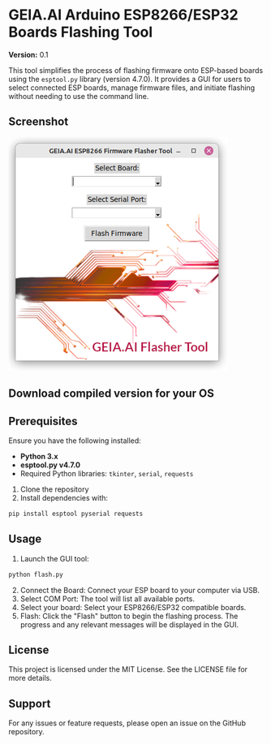 # GEIA.AI Arduino ESP8266/ESP32 Boards Flashing Tool

**Version:** 0.1  

This tool simplifies the process of flashing firmware onto ESP-based boards using the `esptool.py` library (version 4.7.0). It provides a GUI for users to select connected ESP boards, manage firmware files, and initiate flashing without needing to use the command line.


## Screenshot

![Main screen of the tool](./GEIA-Arduino-Firmware-Flasher-Tool-screenshot-2024.png)

## Download compiled version for your OS


## Prerequisites

Ensure you have the following installed:
- **Python 3.x**
- **esptool.py v4.7.0**
- Required Python libraries: `tkinter`, `serial`, `requests`

1. Clone the repository
2. Install dependencies with:
```bash
pip install esptool pyserial requests
```

## Usage

1. Launch the GUI tool:
```bash
python flash.py
```
2. Connect the Board: Connect your ESP board to your computer via USB.
3. Select COM Port: The tool will list all available ports.
4. Select your board: Select your ESP8266/ESP32 compatible boards.
5. Flash: Click the "Flash" button to begin the flashing process. The progress and any relevant messages will be displayed in the GUI.


## License
This project is licensed under the MIT License. See the LICENSE file for more details.

## Support
For any issues or feature requests, please open an issue on the GitHub repository.
